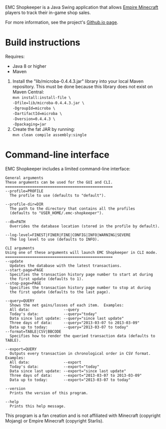 EMC Shopkeeper is a Java Swing application that allows [Empire Minecraft][1] players to track their in-game shop sales.

For more information, see the project's [Github.io page][6].

# Build instructions

Requires:

* Java 8 or higher
* Maven

1. Install the "lib/microba-0.4.4.3.jar" library into your local Maven repository.  This must be done because this library does not exist on Maven Central:  
`mvn install:install-file \`  
`-Dfile=lib/microba-0.4.4.3.jar \`  
`-DgroupId=microba \`  
`-DartifactId=microba \`  
`-Dversion=0.4.4.3 \`  
`-Dpackaging=jar`
1. Create the fat JAR by running:    
`mvn clean compile assembly:single`

# Command-line interface

EMC Shopkeeper includes a limited command-line interface:

    General arguments
    These arguments can be used for the GUI and CLI.
    ================================================
    --profile=PROFILE
      The profile to use (defaults to "default").

    --profile-dir=DIR
      The path to the directory that contains all the profiles
      (defaults to "USER_HOME/.emc-shopkeeper").

    --db=PATH
      Overrides the database location (stored in the profile by default).

    --log-level=FINEST|FINER|FINE|CONFIG|INFO|WARNING|SEVERE
      The log level to use (defaults to INFO).

    CLI arguments
    Using one of these arguments will launch EMC Shopkeeper in CLI mode.
    ================================================
    --update
      Updates the database with the latest transactions.
    --start-page=PAGE
      Specifies the transaction history page number to start at during
      the first update (defaults to 1).
    --stop-page=PAGE
      Specifies the transaction history page number to stop at during
      the first update (defaults to the last page).

    --query=QUERY
      Shows the net gains/losses of each item.  Examples:
      All data:               --query
      Today's data:           --query="today"
      Data since last update: --query="since last update"
      Three days of data:     --query="2013-03-07 to 2013-03-09"
      Data up to today:       --query="2013-03-07 to today"
    --format=TABLE|CSV|BBCODE
      Specifies how to render the queried transaction data (defaults to TABLE).

    --export=QUERY
      Outputs every transaction in chronological order in CSV format.  Examples:
      All data:               --export
      Today's data:           --export="today"
      Data since last update: --export="since last update"
      Three days of data:     --export="2013-03-07 to 2013-03-09"
      Data up to today:       --export="2013-03-07 to today"

    --version
      Prints the version of this program.

    --help
      Prints this help message.

This program is a fan creation and is not affiliated with Minecraft (copyright Mojang) or Empire Minecraft (copyright Starlis).

[1]: http://empireminecraft.com
[2]: https://github.com/mangstadt/emc-shopkeeper/raw/master/dist/emc-shopkeeper.jnlp
[3]: https://github.com/mangstadt/emc-shopkeeper/raw/master/dist/emc-shopkeeper-full.jar
[4]: https://github.com/mangstadt/emc-shopkeeper/tree/master/screenshots
[5]: http://empireminecraft.com/threads/shop-statistics.22507/
[6]: http://mangstadt.github.io/emc-shopkeeper
